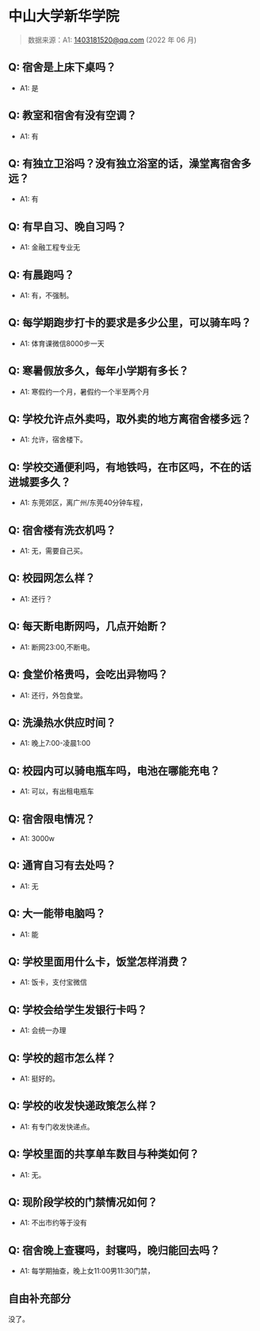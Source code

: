 # 中山大学新华学院

> 数据来源：A1: 1403181520@qq.com (2022 年 06 月)

## Q: 宿舍是上床下桌吗？

- A1: 是

## Q: 教室和宿舍有没有空调？

- A1: 有

## Q: 有独立卫浴吗？没有独立浴室的话，澡堂离宿舍多远？

- A1: 有

## Q: 有早自习、晚自习吗？

- A1: 金融工程专业无

## Q: 有晨跑吗？

- A1: 有，不强制。

## Q: 每学期跑步打卡的要求是多少公里，可以骑车吗？

- A1: 体育课微信8000步一天

## Q: 寒暑假放多久，每年小学期有多长？

- A1: 寒假约一个月，暑假约一个半至两个月

## Q: 学校允许点外卖吗，取外卖的地方离宿舍楼多远？

- A1: 允许，宿舍楼下。

## Q: 学校交通便利吗，有地铁吗，在市区吗，不在的话进城要多久？

- A1: 东莞郊区，离广州/东莞40分钟车程，

## Q: 宿舍楼有洗衣机吗？

- A1: 无，需要自己买。

## Q: 校园网怎么样？

- A1: 还行？

## Q: 每天断电断网吗，几点开始断？

- A1: 断网23:00,不断电。

## Q: 食堂价格贵吗，会吃出异物吗？

- A1: 还行，外包食堂。

## Q: 洗澡热水供应时间？

- A1: 晚上7:00-凌晨1:00

## Q: 校园内可以骑电瓶车吗，电池在哪能充电？

- A1: 可以，有出租电瓶车

## Q: 宿舍限电情况？

- A1: 3000w

## Q: 通宵自习有去处吗？

- A1: 无

## Q: 大一能带电脑吗？

- A1: 能

## Q: 学校里面用什么卡，饭堂怎样消费？

- A1: 饭卡，支付宝微信

## Q: 学校会给学生发银行卡吗？

- A1: 会统一办理

## Q: 学校的超市怎么样？

- A1: 挺好的。

## Q: 学校的收发快递政策怎么样？

- A1: 有专门收发快递点。

## Q: 学校里面的共享单车数目与种类如何？

- A1: 无。

## Q: 现阶段学校的门禁情况如何？

- A1: 不出市约等于没有

## Q: 宿舍晚上查寝吗，封寝吗，晚归能回去吗？

- A1: 每学期抽查，晚上女11:00男11:30门禁，

## 自由补充部分

没了。